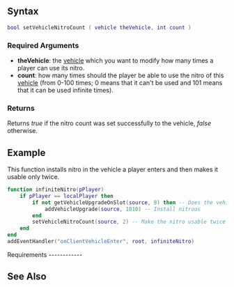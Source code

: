 Syntax
------

``` lua
bool setVehicleNitroCount ( vehicle theVehicle, int count )
```

### Required Arguments

-   **theVehicle**: the [vehicle](/vehicle.md "wikilink") which you want to modify how many times a player can use its nitro.
-   **count**: how many times should the player be able to use the nitro of this [vehicle](/vehicle.md "wikilink") (from 0-100 times; 0 means that it can't be used and 101 means that it can be used infinite times).

### Returns

Returns *true* if the nitro count was set successfully to the vehicle, *false* otherwise.

Example
-------

<section name="Client" class="client" show="true">
This function installs nitro in the vehicle a player enters and then makes it usable only twice.

``` lua
function infiniteNitro(pPlayer)
    if pPlayer == localPlayer then
        if not getVehicleUpgradeOnSlot(source, 8) then -- Does the vehicle have nitro installed or not
            addVehicleUpgrade(source, 1010) -- Install nitrous
        end
        setVehicleNitroCount(source, 2) -- Make the nitro usable twice
    end
end
addEventHandler("onClientVehicleEnter", root, infiniteNitro)
```

</section>
Requirements
------------

See Also
--------
